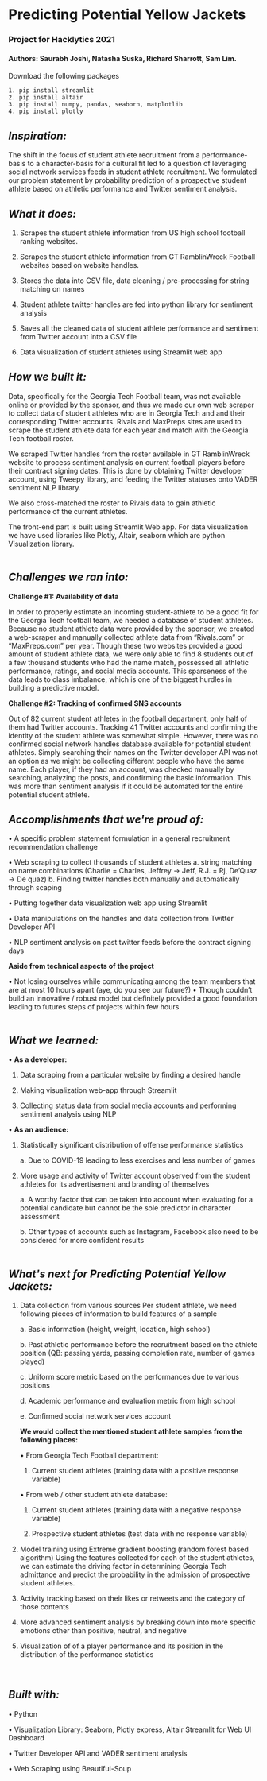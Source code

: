 # Predicting Potential Yellow Jackets

### Project for Hacklytics 2021

#### Authors: Saurabh Joshi, Natasha Suska, Richard Sharrott, Sam Lim.

Download the following packages
```
1. pip install streamlit
2. pip install altair
3. pip install numpy, pandas, seaborn, matplotlib
4. pip install plotly
```
## ***Inspiration:***
The shift in the focus of student athlete recruitment from a performance-basis to a character-basis for a cultural fit led to a question of leveraging social network services feeds in student athlete recruitment. We formulated our problem statement by probability prediction of a prospective student athlete based on athletic performance and Twitter sentiment analysis. 

## ***What it does:***
1. Scrapes the student athlete information from US high school football ranking websites. 

2. Scrapes the student athlete information from GT RamblinWreck Football websites based on website handles. 

3. Stores the data into CSV file, data cleaning / pre-processing for string matching on names

4. Student athlete twitter handles are fed into python library for sentiment analysis

5. Saves all the cleaned data of student athlete performance and sentiment from Twitter account into a CSV file

6. Data visualization of student athletes using Streamlit web app

## ***How we built it:***

Data, specifically for the Georgia Tech Football team, was not available online or provided by the sponsor, and thus we made our own web scraper to collect data of student athletes who are in Georgia Tech and and their corresponding Twitter accounts. Rivals and MaxPreps sites are used to scrape the student athlete data for each year and match with the Georgia Tech football roster. 

We scraped Twitter handles from the roster available in GT RamblinWreck website to process sentiment analysis on current football players before their contract signing dates. This is done by obtaining Twitter developer account, using Tweepy library, and feeding the Twitter statuses onto VADER sentiment NLP library. 

We also cross-matched the roster to Rivals data to gain athletic performance of the current athletes. 

The front-end part is built using Streamlit Web app. For data visualization we have used libraries like Plotly, Altair, seaborn which are python Visualization library. 
<br>
<br>

## ***Challenges we ran into:***

**Challenge #1: Availability of data**

In order to properly estimate an incoming student-athlete to be a good fit for the Georgia Tech football team, we needed a database of student athletes. Because no student athlete data were provided by the sponsor, we created a web-scraper and manually collected athlete data from “Rivals.com” or “MaxPreps.com” per year. Though these two websites provided a good amount of student athlete data, we were only able to find 8 students out of a few thousand students who had the name match, possessed all athletic performance, ratings, and social media accounts. This sparseness of the data leads to class imbalance, which is one of the biggest hurdles in building a predictive model. 

**Challenge #2: Tracking of confirmed SNS accounts**

Out of 82 current student athletes in the football department, only half of them had Twitter accounts. Tracking 41 Twitter accounts and confirming the identity of the student athlete was somewhat simple. However, there was no confirmed social network handles database available for potential student athletes. Simply searching their names on the Twitter developer API was not an option as we might be collecting different people who have the same name. Each player, if they had an account, was checked manually by searching, analyzing the posts, and confirming the basic information. This was more than sentiment analysis if it could be automated for the entire potential student athlete. 
 

## ***Accomplishments that we're proud of:***

• A specific problem statement formulation in a general recruitment recommendation challenge

• Web scraping to collect thousands of student athletes
  a. string matching on name combinations (Charlie = Charles, Jeffrey → Jeff, R.J. = Rj, De’Quaz → De quaz)
  b. Finding twitter handles both manually and automatically through scaping

• Putting together data visualization web app using Streamlit

• Data manipulations on the handles and data collection from Twitter Developer API 

• NLP sentiment analysis on past twitter feeds before the contract signing days

**Aside from technical aspects of the project**

• Not losing ourselves while communicating among the team members that are at most 10 hours apart (aye, do you see our future?)
• Though couldn’t build an innovative / robust model but definitely provided a good foundation leading to futures steps of projects within few hours 
<br>
<br>

## ***What we learned:***
• **As a developer:**

  1. Data scraping from a particular website by finding a desired handle

  2. Making visualization web-app through Streamlit
  
  3. Collecting status data from social media accounts and performing sentiment analysis using NLP

• **As an audience:**

  1. Statistically significant distribution of offense performance statistics

      a. Due to COVID-19 leading to less exercises and less number of games

  2. More usage and activity of Twitter account observed  from the student athletes for its advertisement and branding of themselves
  
      a. A worthy factor that can be taken into account when evaluating for a potential candidate but cannot be the sole predictor in character assessment
  
      b. Other types of accounts such as Instagram, Facebook also need to be considered for more confident results
      <br>
      <br>

## ***What's next for Predicting Potential Yellow Jackets:***
1. Data collection from various sources
Per student athlete, we need following pieces of information to build features of a sample

    a. Basic information (height, weight, location, high school)

    b. Past athletic performance before the recruitment based on the athlete position (QB: passing yards, passing completion rate, number of games played)

    c. Uniform score metric based on the performances due to various positions

    d. Academic performance and evaluation metric from high school 

    e. Confirmed social network services account

    **We would collect the mentioned student athlete samples from the following places:**

    • From Georgia Tech Football department:

    1. Current student athletes (training data with a positive response variable)

    • From web / other student athlete database:
  
    1. Current student athletes (training data with a negative response variable)
  
    2. Prospective student athletes (test data with no response variable) 
   

1. Model training using Extreme gradient boosting (random forest based algorithm)
Using the features collected for each of the student athletes, we can estimate the driving factor in determining Georgia Tech admittance and predict the probability in the admission of prospective student athletes. 

3. Activity tracking based on their likes or retweets and the category of those contents

4. More advanced sentiment analysis by breaking down into more specific emotions other than positive, neutral, and negative
5. Visualization of of a player performance and its position in the distribution of the performance statistics
<br>

## ***Built with:***

• Python

• Visualization Library: Seaborn, Plotly express, Altair
Streamlit for Web UI Dashboard

• Twitter Developer API and VADER sentiment analysis

• Web Scraping using Beautiful-Soup
